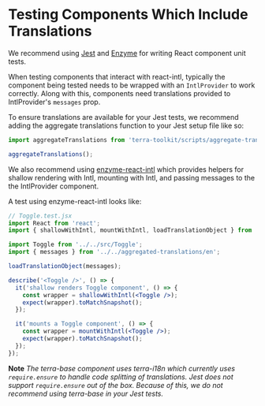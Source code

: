 # Testing Components Which Include Translations

We recommend using [Jest](https://jestjs.io/) and [Enzyme](https://airbnb.io/enzyme/) for writing React component unit tests.

When testing components that interact with react-intl, typically the component being tested needs to be wrapped with an `IntlProvider` to work correctly. Along with this, components need translations provided to IntlProvider's `messages` prop.

To ensure translations are available for your Jest tests, we recommend adding the aggregate translations function to your Jest setup file like so:

```js
import aggregateTranslations from 'terra-toolkit/scripts/aggregate-translations/aggregate-translations';

aggregateTranslations();
```

We also recommend using [enzyme-react-intl](https://github.com/joetidee/enzyme-react-intl) which provides helpers for shallow rendering with Intl, mounting with Intl, and passing messages to the the IntlProvider component.

A test using enzyme-react-intl looks like:

```jsx
// Toggle.test.jsx
import React from 'react';
import { shallowWithIntl, mountWithIntl, loadTranslationObject } from 'enzyme-react-intl';

import Toggle from '../../src/Toggle';
import { messages } from '../../aggregated-translations/en';

loadTranslationObject(messages);

describe('<Toggle />', () => {
  it('shallow renders Toggle component', () => {
    const wrapper = shallowWithIntl(<Toggle />);
    expect(wrapper).toMatchSnapshot();
  });

  it('mounts a Toggle component', () => {
    const wrapper = mountWithIntl(<Toggle />);
    expect(wrapper).toMatchSnapshot();
  });
});
```

**Note** *The terra-base component uses terra-i18n which currently uses `require.ensure` to handle code splitting of translations. Jest does not support `require.ensure` out of the box. Because of this, we do not recommend using terra-base in your Jest tests.*